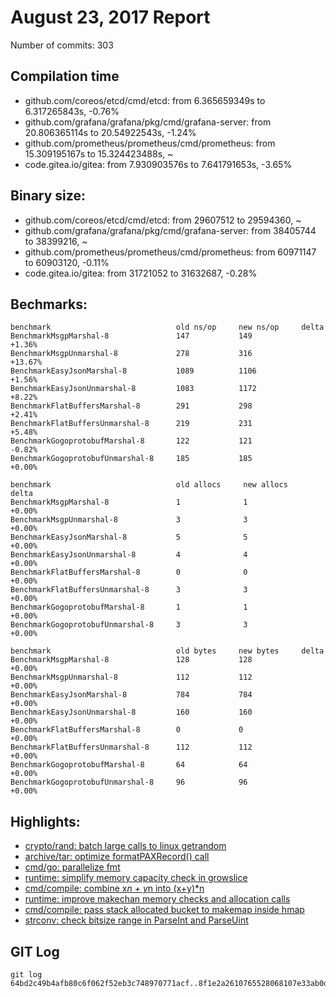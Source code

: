 # August 23, 2017 Report

Number of commits: 303

## Compilation time

* github.com/coreos/etcd/cmd/etcd: from 6.365659349s to 6.317265843s, -0.76%
* github.com/grafana/grafana/pkg/cmd/grafana-server: from 20.806365114s to 20.54922543s, -1.24%
* github.com/prometheus/prometheus/cmd/prometheus: from 15.309195167s to 15.324423488s, ~
* code.gitea.io/gitea: from 7.930903576s to 7.641791653s, -3.65%

## Binary size:

* github.com/coreos/etcd/cmd/etcd: from 29607512 to 29594360, ~
* github.com/grafana/grafana/pkg/cmd/grafana-server: from 38405744 to 38399216, ~
* github.com/prometheus/prometheus/cmd/prometheus: from 60971147 to 60903120, -0.11%
* code.gitea.io/gitea: from 31721052 to 31632687, -0.28%

## Bechmarks:

```
benchmark                            old ns/op     new ns/op     delta
BenchmarkMsgpMarshal-8               147           149           +1.36%
BenchmarkMsgpUnmarshal-8             278           316           +13.67%
BenchmarkEasyJsonMarshal-8           1089          1106          +1.56%
BenchmarkEasyJsonUnmarshal-8         1083          1172          +8.22%
BenchmarkFlatBuffersMarshal-8        291           298           +2.41%
BenchmarkFlatBuffersUnmarshal-8      219           231           +5.48%
BenchmarkGogoprotobufMarshal-8       122           121           -0.82%
BenchmarkGogoprotobufUnmarshal-8     185           185           +0.00%

benchmark                            old allocs     new allocs     delta
BenchmarkMsgpMarshal-8               1              1              +0.00%
BenchmarkMsgpUnmarshal-8             3              3              +0.00%
BenchmarkEasyJsonMarshal-8           5              5              +0.00%
BenchmarkEasyJsonUnmarshal-8         4              4              +0.00%
BenchmarkFlatBuffersMarshal-8        0              0              +0.00%
BenchmarkFlatBuffersUnmarshal-8      3              3              +0.00%
BenchmarkGogoprotobufMarshal-8       1              1              +0.00%
BenchmarkGogoprotobufUnmarshal-8     3              3              +0.00%

benchmark                            old bytes     new bytes     delta
BenchmarkMsgpMarshal-8               128           128           +0.00%
BenchmarkMsgpUnmarshal-8             112           112           +0.00%
BenchmarkEasyJsonMarshal-8           784           784           +0.00%
BenchmarkEasyJsonUnmarshal-8         160           160           +0.00%
BenchmarkFlatBuffersMarshal-8        0             0             +0.00%
BenchmarkFlatBuffersUnmarshal-8      112           112           +0.00%
BenchmarkGogoprotobufMarshal-8       64            64            +0.00%
BenchmarkGogoprotobufUnmarshal-8     96            96            +0.00%
```
## Highlights: 

* [crypto/rand: batch large calls to linux getrandom](https://github.com/golang/go/commit/d401c427b29f48d5cbc5092e62c20aa8524ce356)
* [archive/tar: optimize formatPAXRecord() call](https://github.com/golang/go/commit/23cd87eb0a2d49a3208824feaf34d8b852da422f)
* [cmd/go: parallelize fmt](https://github.com/golang/go/commit/1f631a2f9a20d8dc57fb877fb95f807c895d1c40)
* [runtime: simplify memory capacity check in growslice](https://github.com/golang/go/commit/365594ad59873cd8f7fde5ec158067bf695185ee)
* [cmd/compile: combine x*n + y*n into (x+y)*n](https://github.com/golang/go/commit/a0453a180fc3555843185385e9d4ad9d57f1d36a)
* [runtime: improve makechan memory checks and allocation calls](https://github.com/golang/go/commit/455775dae63eb1277227cbde9e99dc67a3fdb0ea)
* [cmd/compile: pass stack allocated bucket to makemap inside hmap](https://github.com/golang/go/commit/06a78b57377ce63c7fca968af5056a3dec0a06bb)
* [strconv: check bitsize range in ParseInt and ParseUint](https://github.com/golang/go/commit/63c428434692bdeab14115a1f70813feca7795e7)

## GIT Log

```
git log 64bd2c49b4afb80c6f062f52eb3c748970771acf..8f1e2a2610765528068107e33ab0d1d2ff224ce3
```
